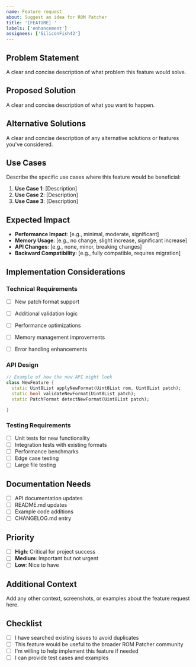 ```yaml
---
name: Feature request
about: Suggest an idea for ROM Patcher
title: '[FEATURE] '
labels: ['enhancement']
assignees: ['SiliconFish42']
---
```


## Problem Statement

A clear and concise description of what problem this feature would solve.

## Proposed Solution

A clear and concise description of what you want to happen.

## Alternative Solutions

A clear and concise description of any alternative solutions or features you've considered.

## Use Cases

Describe the specific use cases where this feature would be beneficial:

1. **Use Case 1**: [Description]
2. **Use Case 2**: [Description]
3. **Use Case 3**: [Description]

## Expected Impact

- **Performance Impact**: [e.g., minimal, moderate, significant]
- **Memory Usage**: [e.g., no change, slight increase, significant increase]
- **API Changes**: [e.g., none, minor, breaking changes]
- **Backward Compatibility**: [e.g., fully compatible, requires migration]

## Implementation Considerations

### Technical Requirements



- [ ] New patch format support
- [ ] Additional validation logic
- [ ] Performance optimizations
- [ ] Memory management improvements
- [ ] Error handling enhancements



### API Design

```dart
// Example of how the new API might look
class NewFeature {
  static Uint8List applyNewFormat(Uint8List rom, Uint8List patch);
  static bool validateNewFormat(Uint8List patch);
  static PatchFormat detectNewFormat(Uint8List patch);

}
```


### Testing Requirements

- [ ] Unit tests for new functionality
- [ ] Integration tests with existing formats
- [ ] Performance benchmarks
- [ ] Edge case testing
- [ ] Large file testing

## Documentation Needs

- [ ] API documentation updates
- [ ] README.md updates
- [ ] Example code additions
- [ ] CHANGELOG.md entry

## Priority

- [ ] **High**: Critical for project success
- [ ] **Medium**: Important but not urgent
- [ ] **Low**: Nice to have

## Additional Context

Add any other context, screenshots, or examples about the feature request here.

## Checklist

- [ ] I have searched existing issues to avoid duplicates
- [ ] This feature would be useful to the broader ROM Patcher community
- [ ] I'm willing to help implement this feature if needed
- [ ] I can provide test cases and examples
